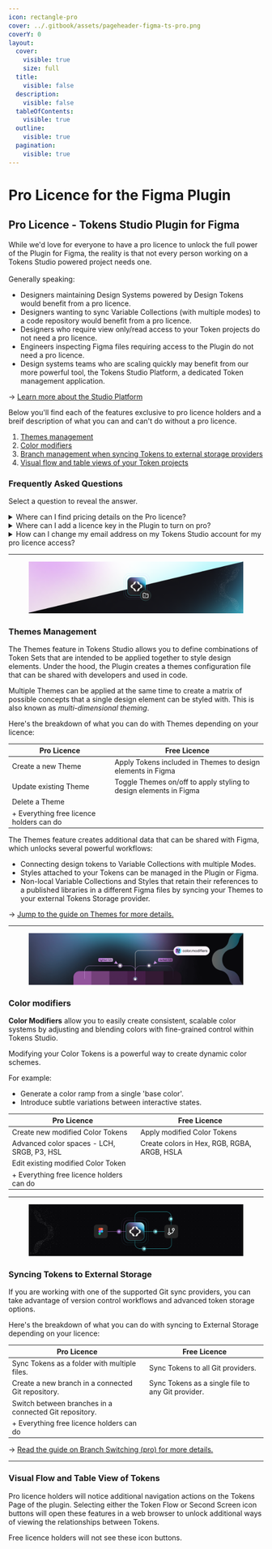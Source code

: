 ```yaml
---
icon: rectangle-pro
cover: ../.gitbook/assets/pageheader-figma-ts-pro.png
coverY: 0
layout:
  cover:
    visible: true
    size: full
  title:
    visible: false
  description:
    visible: false
  tableOfContents:
    visible: true
  outline:
    visible: true
  pagination:
    visible: true
---
```


# Pro Licence for the Figma Plugin

## Pro Licence - Tokens Studio Plugin for Figma

While we'd love for everyone to have a pro licence to unlock the full power of the Plugin for Figma, the reality is that not every person working on a Tokens Studio powered project needs one. \
\
Generally speaking:

* Designers maintaining Design Systems powered by Design Tokens would benefit from a pro licence.&#x20;
* Designers wanting to sync Variable Collections (with multiple modes) to a code repository would benefit from a pro licence.
* Designers who require view only/read access to your Token projects do not need a pro licence.&#x20;
* Engineers inspecting Figma files requiring access to the Plugin do not need a pro licence.&#x20;
* Design systems teams who are scaling quickly may benefit from our more powerful tool, the Tokens Studio Platform, a dedicated Token management application.&#x20;

→ [Learn more about the Studio Platform ](https://tokens.studio/studio)



Below you'll find each of the features exclusive to pro licence holders and a breif description of what you can and can't do without a pro licence.&#x20;

1. [Themes management](pro-licence.md#themes-management)
2. [Color modifiers](pro-licence.md#color-modifiers)
3. [Branch management when syncing Tokens to external storage providers](pro-licence.md#syncing-tokens-to-external-storage)
4. [Visual flow and table views of your Token projects](pro-licence.md#visual-flow-and-table-view-of-tokens)



### Frequently Asked Questions

Select a question to reveal the answer.

<details>

<summary>Where can I find pricing details on the Pro licence?</summary>

The pricing page has the most up to date details based on your geographic region.

[https://tokens.studio/pricing](https://tokens.studio/pricing)

</details>

<details>

<summary>Where can I add a licence key in the Plugin to turn on pro?</summary>

The Settings page of the plugin is where you can enter your licence key.&#x20;

[#id-1.-license-key](../manage-settings/plugin.md#id-1.-license-key "mention")

</details>

<details>

<summary>How can I change my email address on my Tokens Studio account for my pro licence access?</summary>

You can change the e-mail of your Tokens Studio account at [account.tokens.studio](https://account.tokens.studio/)\
Once logged in, you can choose 'Edit billing' in the left panel. \
You can update the billing information, including the e-mail.\
\
**Note:** this e-mail is **not** linked to the actual access to the Pro features in the plugin, but only for the account page and billing related communication.&#x20;

</details>

***

<figure><img src="../.gitbook/assets/page-header-themes-tsOnly.png" alt=""><figcaption></figcaption></figure>

### Themes Management

The Themes feature in Tokens Studio allows you to define combinations of Token Sets that are intended to be applied together to style design elements. Under the hood, the Plugin creates a themes configuration file that can be shared with developers and used in code.&#x20;

Multiple Themes can be applied at the same time to create a matrix of possible concepts that a single design element can be styled with. This is also known as _multi-dimensional theming_.&#x20;



Here's the breakdown of what you can do with Themes depending on your licence:

| Pro Licence                              | Free Licence                                                      |
| ---------------------------------------- | ----------------------------------------------------------------- |
| Create a new Theme                       | Apply Tokens included in Themes to design elements in Figma       |
| Update existing Theme                    | Toggle Themes on/off to apply styling to design elements in Figma |
| Delete a Theme                           |                                                                   |
| + Everything free licence holders can do |                                                                   |



The Themes feature creates additional data that can be shared with Figma, which unlocks several powerful workflows:&#x20;

* Connecting design tokens to Variable Collections with multiple Modes.&#x20;
* Styles attached to your Tokens can be managed in the Plugin or Figma.
* Non-local Variable Collections and Styles that retain their references to a published libraries in a different Figma files by syncing your Themes to your external Tokens Storage provider.&#x20;

→ [Jump to the guide on Themes for more details.](../manage-themes/themes-overview.md)

***

<figure><img src="../.gitbook/assets/pageHeader-token-type-color-modified.png" alt=""><figcaption></figcaption></figure>

### Color modifiers

**Color Modifiers** allow you to easily create consistent, scalable color systems by adjusting and blending colors with fine-grained control within Tokens Studio.&#x20;

Modifying your Color Tokens is a powerful way to create dynamic color schemes.&#x20;

For example:

* Generate a color ramp from a single 'base color'.
* Introduce subtle variations between interactive states.

| Pro Licence                                | Free Licence                                |
| ------------------------------------------ | ------------------------------------------- |
| Create new modified Color Tokens           | Apply modified Color Tokens                 |
| Advanced color spaces - LCH, SRGB, P3, HSL | Create colors in Hex, RGB, RGBA, ARGB, HSLA |
| Edit existing modified Color Token         |                                             |
| + Everything free licence holders can do   |                                             |



***

<figure><img src="../.gitbook/assets/BRANCH-page-header-sync-provider.png" alt=""><figcaption></figcaption></figure>

### Syncing Tokens to External Storage

If you are working with one of the supported Git sync providers, you can take advantage of version control workflows and advanced token storage options.&#x20;

Here's the breakdown of what you can do with syncing to External Storage depending on your licence:

| Pro Licence                                            | Free Licence                                      |
| ------------------------------------------------------ | ------------------------------------------------- |
| Sync Tokens as a folder with multiple files.           | Sync Tokens to all Git providers.                 |
| Create a new branch in a connected Git repository.     | Sync Tokens as a single file to any Git provider. |
| Switch between branches in a connected Git repository. |                                                   |
| + Everything free licence holders can do               |                                                   |

→ [Read the guide on Branch Switching (pro) for more details.](../token-storage/remote-branch-switch.md)

***

### Visual Flow and Table View of Tokens&#x20;

Pro licence holders will notice additional navigation actions on the Tokens Page of the plugin. Selecting either the Token Flow or Second Screen icon buttons will open these features in a web browser to unlock additional ways of viewing the relationships between Tokens.&#x20;

Free licence holders will not see these icon buttons.&#x20;

&#x20;
